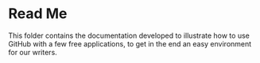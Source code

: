 # Read Me

This folder contains the documentation developed to illustrate how to use GitHub with a few free applications, to get in the end an easy environment for our writers.
